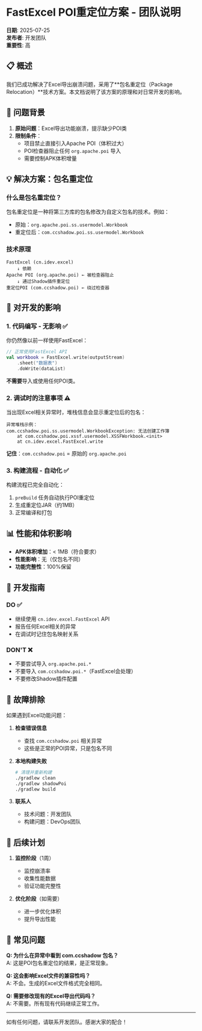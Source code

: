 # FastExcel POI重定位方案 - 团队说明

**日期**: 2025-07-25  
**发布者**: 开发团队  
**重要性**: 高  

## 📋 概述

我们已成功解决了Excel导出崩溃问题，采用了**包名重定位（Package Relocation）**技术方案。本文档说明了该方案的原理和对日常开发的影响。

## 🎯 问题背景

1. **原始问题**：Excel导出功能崩溃，提示缺少POI类
2. **限制条件**：
   - 项目禁止直接引入Apache POI（体积过大）
   - POI检查器阻止任何 `org.apache.poi` 导入
   - 需要控制APK体积增量

## 💡 解决方案：包名重定位

### 什么是包名重定位？

包名重定位是一种将第三方库的包名修改为自定义包名的技术。例如：
- 原始：`org.apache.poi.ss.usermodel.Workbook`
- 重定位后：`com.ccshadow.poi.ss.usermodel.Workbook`

### 技术原理

```
FastExcel (cn.idev.excel)
    ↓ 依赖
Apache POI (org.apache.poi) ← 被检查器阻止
    ↓ 通过Shadow插件重定位
重定位POI (com.ccshadow.poi) ← 绕过检查器
```

## 📝 对开发的影响

### 1. 代码编写 - 无影响 ✅

你仍然像以前一样使用FastExcel：

```kotlin
// 正常使用FastExcel API
val workbook = FastExcel.write(outputStream)
    .sheet("数据表")
    .doWrite(dataList)
```

**不需要**导入或使用任何POI类。

### 2. 调试时的注意事项 ⚠️

当出现Excel相关异常时，堆栈信息会显示重定位后的包名：

```
异常堆栈示例：
com.ccshadow.poi.ss.usermodel.WorkbookException: 无法创建工作簿
    at com.ccshadow.poi.xssf.usermodel.XSSFWorkbook.<init>
    at cn.idev.excel.FastExcel.write
```

**记住**：`com.ccshadow.poi` = 原始的 `org.apache.poi`

### 3. 构建流程 - 自动化 ✅

构建流程已完全自动化：
1. `preBuild` 任务自动执行POI重定位
2. 生成重定位JAR（约1MB）
3. 正常编译和打包

## 📊 性能和体积影响

- **APK体积增加**：< 1MB（符合要求）
- **性能影响**：无（仅包名不同）
- **功能完整性**：100%保留

## 🔧 开发指南

### DO ✅
- 继续使用 `cn.idev.excel.FastExcel` API
- 报告任何Excel相关的异常
- 在调试时记住包名映射关系

### DON'T ❌
- 不要尝试导入 `org.apache.poi.*`
- 不要导入 `com.ccshadow.poi.*`（FastExcel会处理）
- 不要修改Shadow插件配置

## 🚨 故障排除

如果遇到Excel功能问题：

1. **检查错误信息**
   - 查找 `com.ccshadow.poi` 相关异常
   - 这些是正常的POI异常，只是包名不同

2. **本地构建失败**
   ```bash
   # 清理并重新构建
   ./gradlew clean
   ./gradlew shadowPoi
   ./gradlew build
   ```

3. **联系人**
   - 技术问题：开发团队
   - 构建问题：DevOps团队

## 📅 后续计划

1. **监控阶段**（1周）
   - 监控崩溃率
   - 收集性能数据
   - 验证功能完整性

2. **优化阶段**（如需要）
   - 进一步优化体积
   - 提升导出性能

## 💬 常见问题

**Q: 为什么在异常中看到 com.ccshadow 包名？**  
A: 这是POI包名重定位的结果，是正常现象。

**Q: 这会影响Excel文件的兼容性吗？**  
A: 不会。生成的Excel文件格式完全相同。

**Q: 需要修改现有的Excel导出代码吗？**  
A: 不需要。所有现有代码继续正常工作。

---

如有任何问题，请联系开发团队。感谢大家的配合！
